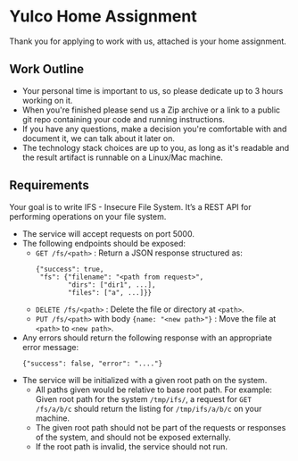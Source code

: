 # Yulco Home Assignment
Thank you for applying to work with us, attached is your home assignment.
## Work Outline
* Your personal time is important to us, so please dedicate up to 3 hours working on it.
* When you're finished please send us a Zip archive or a link to a public git repo containing your code and running instructions.
*  If you have any questions, make a decision you're comfortable with and document it, we can talk about it later on.
*  The technology stack choices are up to you, as long as it's readable and the result artifact is runnable on a Linux/Mac machine.

## Requirements
Your goal is to write IFS - Insecure File System. It’s a REST API for performing operations on your file system.
* The service will accept requests on port 5000.
* The following endpoints should be exposed:
    * `GET /fs/<path>` : Return a JSON response structured as:
        ```
        {"success": true, 
         "fs": {"filename": "<path from request>", 
                "dirs": ["dir1", ...], 
                "files": ["a", ...]}}
        ```
    * `DELETE /fs/<path>` : Delete the file or directory at `<path>`.
    * `PUT /fs/<path>` with body `{name: "<new path>"}` : Move the file at `<path>` to `<new path>`.
* Any errors should return the following response with an appropriate error message:
    ```
    {"success": false, "error": "...."}
    ```
* The service will be initialized with a given root path on the system.
    * All paths given would be relative to base root path. For example: Given root path for the system `/tmp/ifs/`, a request for `GET /fs/a/b/c` should return the listing for `/tmp/ifs/a/b/c` on your machine.
    * The given root path should not be part of the requests or responses of the system, and should not be exposed externally.
    * If the root path is invalid, the service should not run.
